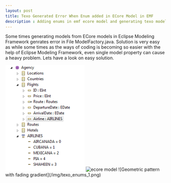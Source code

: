 ```yaml
---
layout: post
title: Texo Generated Error When Enum added in ECore Model in EMF
description : Adding enums in emf ecore model and generating texo models generate errors as object could not be recognized. 
---
```


Some times generating models from ECore models in Eclipse Modeling Framework genrates error in File ModelFactory.java. Solution is very easy as while some times as the ways of coding is becoming so easier with the help of Eclipse Modeling Framework, even single model property can cause a heavy problem.
Lets have a look on easy solution.




<img src="/img/texo-enums-1.png" alt="ecore model"/>
<img src="{{ site.url }}/assets/img/texo-enums-1.PNG" alt="ecore model"/>
![Geometric pattern with fading gradient](/img/texo_enums_1.png)
